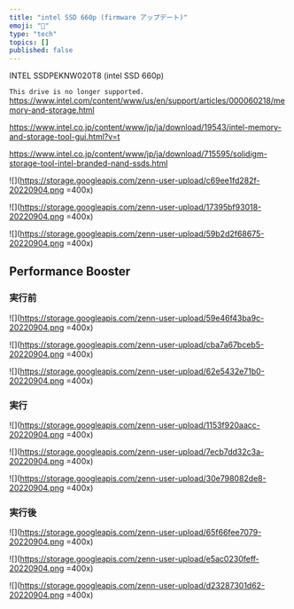 ```yaml
---
title: "intel SSD 660p (firmware アップデート)"
emoji: "👏"
type: "tech"
topics: []
published: false
---
```


INTEL SSDPEKNW020T8 (intel SSD 660p)

`This drive is no longer supported.`
https://www.intel.com/content/www/us/en/support/articles/000060218/memory-and-storage.html


https://www.intel.co.jp/content/www/jp/ja/download/19543/intel-memory-and-storage-tool-gui.html?v=t


https://www.intel.co.jp/content/www/jp/ja/download/715595/solidigm-storage-tool-intel-branded-nand-ssds.html

![](https://storage.googleapis.com/zenn-user-upload/c69ee1fd282f-20220904.png =400x)

![](https://storage.googleapis.com/zenn-user-upload/17395bf93018-20220904.png =400x)

![](https://storage.googleapis.com/zenn-user-upload/59b2d2f68675-20220904.png =400x)

## Performance Booster

### 実行前

![](https://storage.googleapis.com/zenn-user-upload/59e46f43ba9c-20220904.png =400x)


![](https://storage.googleapis.com/zenn-user-upload/cba7a67bceb5-20220904.png =400x)

![](https://storage.googleapis.com/zenn-user-upload/62e5432e71b0-20220904.png =400x)

### 実行

![](https://storage.googleapis.com/zenn-user-upload/1153f920aacc-20220904.png =400x)

![](https://storage.googleapis.com/zenn-user-upload/7ecb7dd32c3a-20220904.png =400x)

![](https://storage.googleapis.com/zenn-user-upload/30e798082de8-20220904.png =400x)

### 実行後

![](https://storage.googleapis.com/zenn-user-upload/65f66fee7079-20220904.png =400x)

![](https://storage.googleapis.com/zenn-user-upload/e5ac0230feff-20220904.png =400x)

![](https://storage.googleapis.com/zenn-user-upload/d23287301d62-20220904.png =400x)


